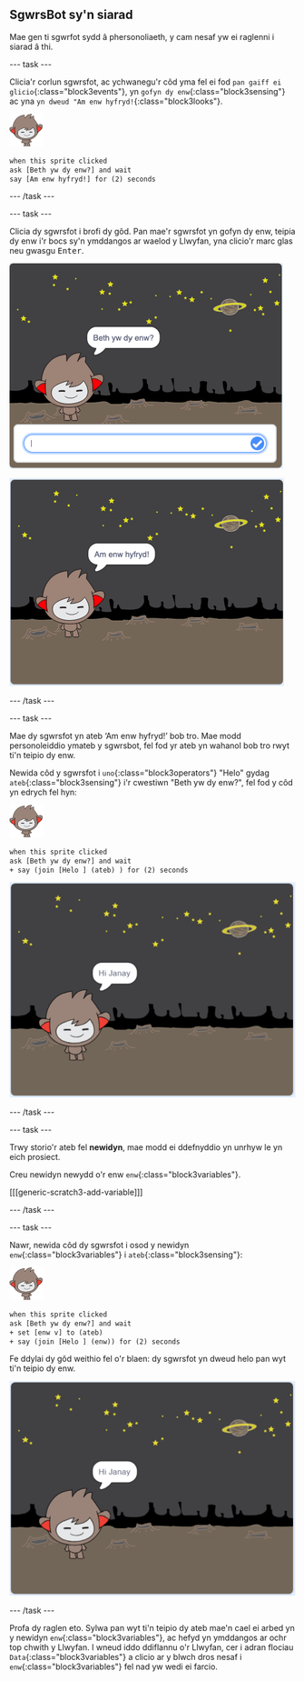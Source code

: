 ## SgwrsBot sy'n siarad

Mae gen ti sgwrfot sydd â phersonoliaeth, y cam nesaf yw ei raglenni i siarad â thi.

--- task ---

Clicia'r corlun sgwrsfot, ac ychwanegu'r côd yma fel ei fod `pan gaiff ei glicio`{:class="block3events"}, yn `gofyn dy enw`{:class="block3sensing"} ac yna `yn dweud "Am enw hyfryd!`{:class="block3looks"}.

![corlun nano](images/nano-sprite.png)

```blocks3
when this sprite clicked
ask [Beth yw dy enw?] and wait
say [Am enw hyfryd!] for (2) seconds
```

--- /task ---

--- task ---

Clicia dy sgwrsfot i brofi dy gôd. Pan mae'r sgwrsfot yn gofyn dy enw, teipia dy enw i'r bocs sy'n ymddangos ar waelod y Llwyfan, yna clicio'r marc glas neu gwasgu <kbd>Enter</kbd>.

![Profi ymateb sgwrsfot](images/chatbot-ask-test1.png)

![Profi ymateb sgwrsfot](images/chatbot-ask-test2.png)

--- /task ---

--- task ---

Mae dy sgwrsfot yn ateb ‘Am enw hyfryd!’ bob tro. Mae modd personoleiddio ymateb y sgwrsbot, fel fod yr ateb yn wahanol bob tro rwyt ti'n teipio dy enw.

Newida côd y sgwrsfot i `uno`{:class="block3operators"} "Helo" gydag `ateb`{:class="block3sensing"} i'r cwestiwn "Beth yw dy enw?", fel fod y côd yn edrych fel hyn:

![corlun nano](images/nano-sprite.png)

```blocks3
when this sprite clicked
ask [Beth yw dy enw?] and wait
+ say (join [Helo ] (ateb) ) for (2) seconds
```

![Profi ateb personol](images/chatbot-answer-test.png)

--- /task ---

--- task ---

Trwy storio'r ateb fel **newidyn**, mae modd ei ddefnyddio yn unrhyw le yn eich prosiect.

Creu newidyn newydd o'r enw `enw`{:class="block3variables"}.

[[[generic-scratch3-add-variable]]]

--- /task ---

--- task ---

Nawr, newida côd dy sgwrsfot i osod y newidyn `enw`{:class="block3variables"} i `ateb`{:class="block3sensing"}:

![corlun nano](images/nano-sprite.png)

```blocks3
when this sprite clicked
ask [Beth yw dy enw?] and wait
+ set [enw v] to (ateb)
+ say (join [Helo ] (enw)) for (2) seconds
```

Fe ddylai dy gôd weithio fel o'r blaen: dy sgwrsfot yn dweud helo pan wyt ti'n teipio dy enw.

![Profi ateb personol](images/chatbot-answer-test.png)

--- /task ---

Profa dy raglen eto. Sylwa pan wyt ti'n teipio dy ateb mae'n cael ei arbed yn y newidyn `enw`{:class="block3variables"}, ac hefyd yn ymddangos ar ochr top chwith y Llwyfan. I wneud iddo ddiflannu o'r Llwyfan, cer i adran flociau `Data`{:class="block3variables"} a clicio ar y blwch dros nesaf i `enw`{:class="block3variables"} fel nad yw wedi ei farcio.